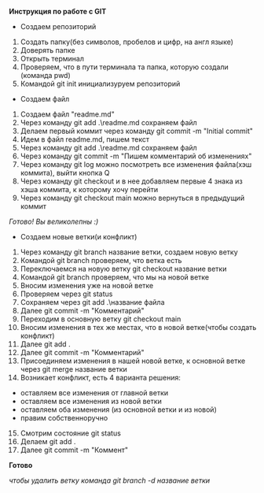 **Инструкция по работе с GIT**

* Создаем репозиторий 
1. Создать папку(без символов, пробелов и цифр, на англ языке) 
2. Доверять папке
3. Открыть терминал 
4. Проверяем, что в пути терминала та папка, которую создали (команда pwd)
5. Командой git init инициализуруем репозиторий

* Создаем файл
1. Создаем файл "readme.md"
2. Через команду git add .\readme.md сохраняем файл
3. Делаем первый коммит через команду git commit -m "Initial commit"
4. Идем в файл readme.md, пишем текст
5. Через команду git add .\readme.md сохраняем файл
6. Через команду git commit -m "Пишем комментарий об изменениях"
7. Через команду git log можно посмотреть все изменения файла(хэш коммита), выйти кнопка Q
8. Через команду git checkout и в нее добавляем первые 4 знака из хэша коммита, к которому хочу перейти
9. Через команду git checkout main можно вернуться в предыдущий коммит

*Готово! Вы великолепны :)*

* Создаем новые ветки(и конфликт)

1. Через команду git branch название ветки, создаем новую ветку
2. Командой git branch проверяем, что ветка есть 
3. Переключаемся на новую ветку git checkout название ветки
4. Командой git branch проверяем, что мы на новой ветке
5. Вносим изменения уже на новой ветке 
6. Проверяем через git status
7. Сохраняем через git add .\название файла 
8. Далее git commit -m "Комментарий"
9. Переходим в основную ветку git checkout main
10. Вносим изменения в тех же местах, что в новой ветке(чтобы создать конфликт)
11. Далее git add . 
12. Далее git commit -m "Комментарий"
13. Присоединяем изменения в нашей новой ветке, к основной ветке через git merge название ветки
14. Возникает конфликт, есть 4 варианта решения: 
* оставляем все изменения от главной ветки
* оставляем все изменения из новой ветки
* оставляем оба изменения (из основной ветки и из новой)
* правим собственноручно

15. Смотрим состояние git status
16. Делаем git add .
17. Далее git commit -m "Коммент"

**Готово**

*чтобы удалить ветку команда git branch -d название ветки*
